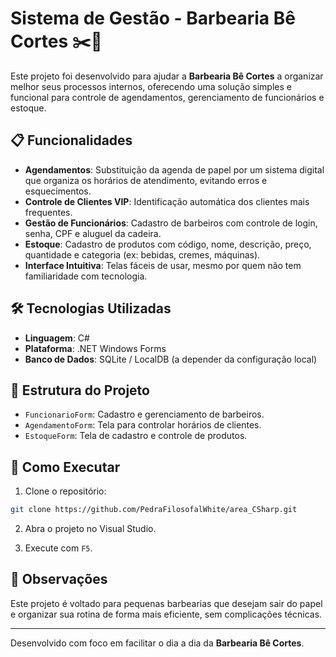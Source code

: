 # Sistema de Gestão - Barbearia Bê Cortes ✂️💈

Este projeto foi desenvolvido para ajudar a **Barbearia Bê Cortes** a organizar melhor seus processos internos, oferecendo uma solução simples e funcional para controle de agendamentos, gerenciamento de funcionários e estoque.

## 📋 Funcionalidades

- **Agendamentos**: Substituição da agenda de papel por um sistema digital que organiza os horários de atendimento, evitando erros e esquecimentos.
- **Controle de Clientes VIP**: Identificação automática dos clientes mais frequentes.
- **Gestão de Funcionários**: Cadastro de barbeiros com controle de login, senha, CPF e aluguel da cadeira.
- **Estoque**: Cadastro de produtos com código, nome, descrição, preço, quantidade e categoria (ex: bebidas, cremes, máquinas).
- **Interface Intuitiva**: Telas fáceis de usar, mesmo por quem não tem familiaridade com tecnologia.

## 🛠️ Tecnologias Utilizadas

- **Linguagem**: C#
- **Plataforma**: .NET Windows Forms
- **Banco de Dados**: SQLite / LocalDB (a depender da configuração local)

## 📂 Estrutura do Projeto

- `FuncionarioForm`: Cadastro e gerenciamento de barbeiros.
- `AgendamentoForm`: Tela para controlar horários de clientes.
- `EstoqueForm`: Tela de cadastro e controle de produtos.

## 🚀 Como Executar

1. Clone o repositório:
```bash
git clone https://github.com/PedraFilosofalWhite/area_CSharp.git
```

2. Abra o projeto no Visual Studio.

3. Execute com `F5`.

## 📌 Observações

Este projeto é voltado para pequenas barbearias que desejam sair do papel e organizar sua rotina de forma mais eficiente, sem complicações técnicas.

---

Desenvolvido com foco em facilitar o dia a dia da **Barbearia Bê Cortes**.
